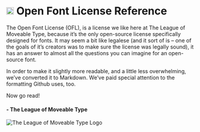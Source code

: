 <img src="https://github.com/theleagueof/licenses/tree/gh-pages/images/OFLLogoCircGray.png" alt="OFL Logo" width="20"> Open Font License Reference
==================================================

The Open Font License (OFL), is a license we like here at The League of Moveable Type, because it’s the only open-source license specifically designed for fonts.
It may seem a bit like legalese (and it sort of is – one of the goals of it’s creators was to make sure the license was legally sound), it has an answer to almost all the questions you can imagine for an open-source font.

In order to make it slightly more readable, and a little less overwhelming, we’ve converted it to Markdown. We’ve paid special attention to the formatting Github uses, too.

Now go read!

#### - The League of Moveable Type
<img src="https://github.com/theleagueof/licenses/tree/gh-pages/images/leaguelogo.png" alt="The League of Moveable Type Logo"> 